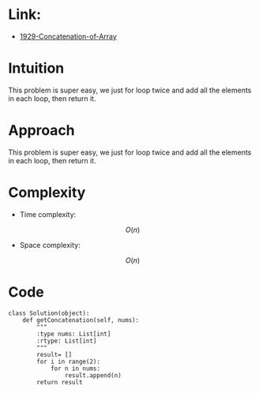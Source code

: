# Link:
- [1929-Concatenation-of-Array](https://leetcode.com/problems/concatenation-of-array/description/)
  
# Intuition
<!-- Describe your first thoughts on how to solve this problem. -->
This problem is super easy, we just for loop twice and add all the elements in each loop, then return it.

# Approach
<!-- Describe your approach to solving the problem. -->
This problem is super easy, we just for loop twice and add all the elements in each loop, then return it.

# Complexity
- Time complexity:
<!-- Add your time complexity here, e.g. $$O(n)$$ -->
$$O(n)$$ 
- Space complexity:
<!-- Add your space complexity here, e.g. $$O(n)$$ -->
$$O(n)$$ 
# Code
```
class Solution(object):
    def getConcatenation(self, nums):
        """
        :type nums: List[int]
        :rtype: List[int]
        """
        result= []
        for i in range(2):
            for n in nums:
                result.append(n)
        return result
```
